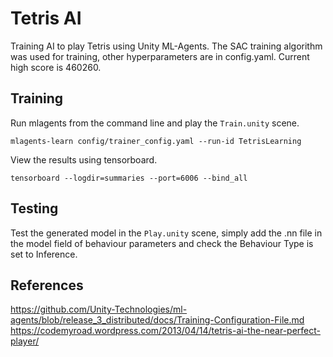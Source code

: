 # Tetris AI
Training AI to play Tetris using Unity ML-Agents. The SAC training algorithm was used for training, other hyperparameters are in config.yaml. Current high score is 460260.

## Training
Run mlagents from the command line and play the ```Train.unity``` scene.

```mlagents-learn config/trainer_config.yaml --run-id TetrisLearning```

View the results using tensorboard.  

```tensorboard --logdir=summaries --port=6006 --bind_all```

## Testing
Test the generated model in the ```Play.unity``` scene, simply add the .nn file in the model field of behaviour parameters and check the Behaviour Type is set to Inference.

## References
https://github.com/Unity-Technologies/ml-agents/blob/release_3_distributed/docs/Training-Configuration-File.md
https://codemyroad.wordpress.com/2013/04/14/tetris-ai-the-near-perfect-player/
